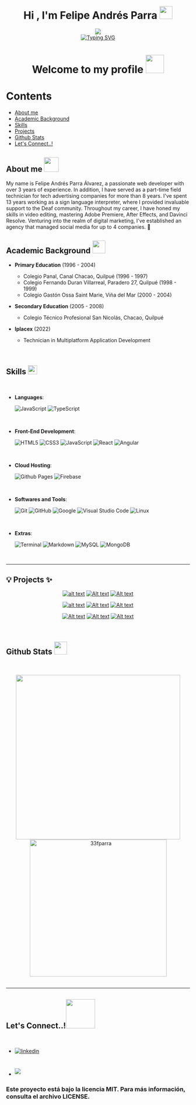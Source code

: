 <h1 align="center"><b>Hi , I'm Felipe Andrés Parra </b><img src="https://media.giphy.com/media/hvRJCLFzcasrR4ia7z/giphy.gif" width="35"></h1>


<p align="center">
<img src="chica1.jpg"></br>
<a href="https://git.io/typing-svg"><img src="https://readme-typing-svg.herokuapp.com?font=Roboto+Mono&weight=600&pause=1000&color=F7F7F7&center=verdadero&vCenter=verdadero&repeat=&width=435&lines=Welcome+to+my+profile%2C;Full-Stack+Developer+with+a+passion+;for+technology%2C;Computer+Science+Student%2C+;Active+Learner%2FResearcher%2C+;always+in+pursuit+of+knowledge%2C;I+love+discovering+new+things..%E2%99%A5" alt="Typing SVG" /></a>
</p>

<h1 align="center"><b>Welcome to my profile </b><img src = "https://media.giphy.com/media/v1.Y2lkPTc5MGI3NjExN2x0YWExZjMxOWJvanpuY3N4amxzc2ljcW5jajRyYTh6MmFibWxmYiZlcD12MV9pbnRlcm5hbF9naWZfYnlfaWQmY3Q9cw/B2TXGlJUtzOITAGMa1/giphy.gif" width = 50px>


Contents
========

 * [About me](#about-me)
 * [Academic Background](#academic-background)
 * [Skills](#skills)
 * [Projects](#projects)
 * [Github Stats](#github-stats)
 * [Let's Connect..!](#let's-connect..!)
 
 

## About me <img src = "https://github.com/0xAbdulKhalid/0xAbdulKhalid/raw/main/assets/mdImages/about_me.gif" width = 40px>

<picture> 

My name is Felipe Andrés Parra Álvarez, a passionate web developer with over 3 years of experience. In addition, I have served as a part-time field technician for tech advertising companies for more than 8 years. I've spent 13 years working as a sign language interpreter, where I provided invaluable support to the Deaf community. Throughout my career, I have honed my skills in video editing, mastering Adobe Premiere, After Effects, and Davinci Resolve. Venturing into the realm of digital marketing, I've established an agency that managed social media for up to 4 companies. 💼
<br>

## Academic Background <img src = "https://media.giphy.com/media/InU43eRXuLczSZeTbP/giphy.gif" width = 35px>

- **Primary Education** (1996 - 2004)
    - Colegio Panal, Canal Chacao, Quilpué (1996 - 1997)
    - Colegio Fernando Duran Villarreal, Paradero 27, Quilpué (1998 - 1999)
    - Colegio Gastón Ossa Saint Marie, Viña del Mar (2000 - 2004)
    
- **Secondary Education** (2005 - 2008)
    - Colegio Técnico Profesional San Nicolás, Chacao, Quilpué
    
- **Iplacex** (2022)
    - Technician in Multiplatform Application Development

<br>

## Skills <img src="https://media2.giphy.com/media/QssGEmpkyEOhBCb7e1/giphy.gif?cid=ecf05e47a0n3gi1bfqntqmob8g9aid1oyj2wr3ds3mg700bl&rid=giphy.gif" width ="25">
<br>

<p align="center">

- **Languages**:
    
   ![JavaScript](https://img.shields.io/badge/JavaScript%20-%23F7DF1E.svg?style=for-the-badge&logo=javascript&logoColor=black)
   ![TypeScript](https://img.shields.io/badge/TYPESCRIPT-blue?style=for-the-badge&logo=typescript&logoColor=FFFFFF&labelColor=FFFF&color=3178C6)
<br>   
    
- **Front-End Development**:

   ![HTML5](https://img.shields.io/badge/HTML5%20-%23E34F26.svg?style=for-the-badge&logo=html5&logoColor=white)
   ![CSS3](https://img.shields.io/badge/CSS%20-%231572B6.svg?style=for-the-badge&logo=css3&logoColor=white)
   ![JavaScript](https://img.shields.io/badge/JavaScript%20-%23F7DF1E.svg?style=for-the-badge&logo=javascript&logoColor=black)
   ![React](https://img.shields.io/badge/REACT-blue?style=for-the-badge&logo=react&logoColor=FFFFFF&labelColor=FFFF&color=black)
   ![Angular](https://img.shields.io/badge/Angular-red?style=for-the-badge&logo=angular&logoColor=FFFFFF&labelColor=FFFF&color=red)
<br>

- **Cloud Hosting**:

    ![Github Pages](https://img.shields.io/badge/GitHub%20Pages-%23327FC7.svg?style=for-the-badge&logo=github&logoColor=white)
    ![Firebase](https://img.shields.io/badge/FIREBASE-yellow?style=for-the-badge&logo=firebase&logoColor=black&labelColor=%23FFCA28&color=%23FFCA28)
<br>

- **Softwares and Tools**:

    ![Git](https://img.shields.io/badge/git-%23F05033.svg?style=for-the-badge&logo=git&logoColor=white)
    ![GitHub](https://img.shields.io/badge/github-%23121011.svg?style=for-the-badge&logo=github&logoColor=white)
    ![Google](https://img.shields.io/badge/google-%234285F4.svg?style=for-the-badge&logo=google&logoColor=white)
    ![Visual Studio Code](https://img.shields.io/badge/Visual%20Studio%20Code-0078d7.svg?style=for-the-badge&logo=visual-studio-code&logoColor=white)
    ![Linux](https://img.shields.io/badge/Linux-FCC624?style=for-the-badge&logo=linux&logoColor=black) 
<br>

- **Extras**:

    ![Terminal](https://img.shields.io/badge/Terminal-%23054020?style=for-the-badge&logo=gnu-bash&logoColor=white)
    ![Markdown](https://img.shields.io/badge/markdown-%23000000.svg?style=for-the-badge&logo=markdown&logoColor=white) 
    ![MySQL](https://img.shields.io/badge/MYSQL-BLUE?style=for-the-badge&logo=mysql&logoColor=%23FFFFFF&labelColor=%234479A1&color=%234479A1)
    ![MongoDB](https://img.shields.io/badge/MONGODB-BLUE?style=for-the-badge&logo=mongodb&logoColor=%23FFFFFF&labelColor=%2347A248&color=%2347A248) 

</p>
<br>

-----

## 💡 Projects ✨

<div align="center">

[![alt text](9-xploreitBNB-1.jpg)](https://xploreitbnb.com/) [![Alt text](8-tusumas-1.jpg)](https://tusumas.cl/) [![Alt text](3-trigo-1.jpg)](https://trigo.cl/)

[![alt text](2-agenciarevive-1.jpg)](https://agenciarevive.cl/) [![Alt text](6-innova-e-bike-1.jpg)](https://innova-e-bike.com/) [![Alt text](4-decosun-1.jpg)](https://decosun.cl/) 

[![Alt text](7-panamericanshipbrokers-1.jpg)](https://panamericanshipbrokers.com/) [![Alt text](5-probisa-1.jpg)](https://probisa.cl/) [![Alt text](1-cupoexpress-1.jpg)](https://cupoexpress.cl/)

</div>
<br>

## Github Stats <img src="https://media.giphy.com/media/iY8CRBdQXODJSCERIr/giphy.gif" width="35">
<br>

<br>
<div align="center">

<a href="https://github.com/33fparra/">
  <img src="https://github-readme-stats-33fparra.vercel.app/api?username=33fparra&include_all_commits=true&count_private=true&show_icons=true&line_height=20&title_color=7A7ADB&icon_color=2234AE&text_color=D3D3D3&bg_color=0,000000,130F40" width="450"/>
  <img src="https://github-readme-stats-33fparra.vercel.app/api/top-langs?username=33fparra&show_icons=true&locale=en&layout=compact&line_height=20&title_color=7A7ADB&icon_color=2234AE&text_color=D3D3D3&bg_color=0,000000,130F40" width="375"  alt="33fparra"/>

</a>
</div>
<br>

-----

## <b> Let's Connect..!</b><img src="https://github.com/0xAbdulKhalid/0xAbdulKhalid/raw/main/assets/mdImages/handshake.gif" width ="80">
<br>
<div align='left'>

<ul>

<li>
<a href="https://linkedin.com/in/felipe-andres-parra-alvarez" target="_blank">
<img src="https://img.shields.io/badge/LINKEDIN-felipe_andres_parra_alvarez?style=for-the-badge&logo=linkedin&logoColor=white&labelColor=%23405DE6&color=%23405DE6" alt=linkedin style="margin-bottom: 5px;"/>
</a>
</li>
<br>

<br>

<li>
<a href="mailto:@gmail.com" target="_blank">
<img src="https://img.shields.io/badge/GMAIL-33FPARRA?style=for-the-badge&logo=gmail&logoColor=white&labelColor=red&color=red" t=mail style="margin-bottom: 5px;" />
</a>
</li>
	
</ul>
</div>

### Este proyecto está bajo la licencia MIT. Para más información, consulta el archivo LICENSE.
